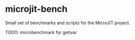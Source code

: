 microjit-bench
==============

Small set of benchmarks and scripts for the MicroJIT project.

TODO: microbenchmark for getivar
